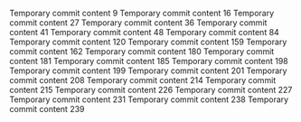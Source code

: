 Temporary commit content 9
Temporary commit content 16
Temporary commit content 27
Temporary commit content 36
Temporary commit content 41
Temporary commit content 48
Temporary commit content 84
Temporary commit content 120
Temporary commit content 159
Temporary commit content 162
Temporary commit content 180
Temporary commit content 181
Temporary commit content 185
Temporary commit content 198
Temporary commit content 199
Temporary commit content 201
Temporary commit content 208
Temporary commit content 214
Temporary commit content 215
Temporary commit content 226
Temporary commit content 227
Temporary commit content 231
Temporary commit content 238
Temporary commit content 239
